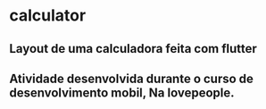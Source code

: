 # calculator
## Layout de uma calculadora feita com flutter 
## Atividade desenvolvida durante o curso de desenvolvimento mobil, Na lovepeople.

